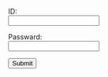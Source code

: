 
<html>
<head>
</head>
<body>
<form action="https://takajo-soft36.github.io/" method="get">
<p>ID:
<br>
<input type="text" name="t"></p>
<p>Passward:
<br>  
<input type="text" name="h"></p>
<input type="submit">
</form>
</body>
</html>


